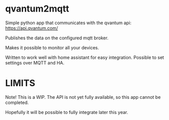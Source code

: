 # qvantum2mqtt

Simple python app that communicates with the qvantum api: https://api.qvantum.com/

Publishes the data on the configured mqtt broker.

Makes it possible to monitor all your devices.

Written to work well with home assistant for easy integration. Possible to set settings over MQTT and HA.

# LIMITS

Note! This is a WIP. The API is not yet fully available, so this app cannot be completed.

Hopefully it will be possible to fully integrate later this year.
